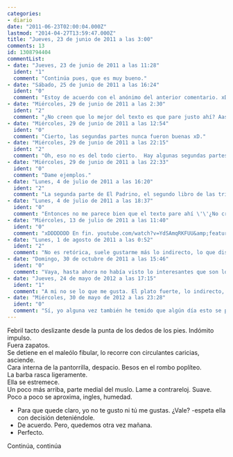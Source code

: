 ```yaml
---
categories:
- diario
date: "2011-06-23T02:00:04.000Z"
lastmod: "2014-04-27T13:59:47.000Z"
title: "Jueves, 23 de junio de 2011 a las 3:00"
comments: 13
id: 1308794404
commentList:
- date: "Jueves, 23 de junio de 2011 a las 11:28"
  ident: "1"
  comment: "Continúa pues, que es muy bueno."
- date: "Sábado, 25 de junio de 2011 a las 16:24"
  ident: "0"
  comment: "Estoy de acuerdo con el anónimo del anterior comentario. xD"
- date: "Miércoles, 29 de junio de 2011 a las 2:30"
  ident: "2"
  comment: "¿No creen que lo mejor del texto es que pare justo ahí? Aasí es mucho más erótico..."
- date: "Miércoles, 29 de junio de 2011 a las 12:54"
  ident: "0"
  comment: "Cierto, las segundas partes nunca fueron buenas xD."
- date: "Miércoles, 29 de junio de 2011 a las 22:15"
  ident: "2"
  comment: "Oh, eso no es del todo cierto.  Hay algunas segundas partes muy buenas."
- date: "Miércoles, 29 de junio de 2011 a las 22:33"
  ident: "0"
  comment: "Dame ejemplos."
- date: "Lunes, 4 de julio de 2011 a las 16:20"
  ident: "2"
  comment: "La segunda parte de El Padrino, el segundo libro de las trilogías, el segundo helado que te comes en un día."
- date: "Lunes, 4 de julio de 2011 a las 18:37"
  ident: "0"
  comment: "Entonces no me parece bien que el texto pare ahí \'\'¿No creen que lo mejor del texto es que pare justo ahí?\'\' a no ser que sea una pregunta retórica en cuyo saco mi opinión da igual.  \n  \nTienes razón, el segundo helado del día es mejor que el primero xD"
- date: "Miércoles, 13 de julio de 2011 a las 11:40"
  ident: "0"
  comment: "xDDDDDDD En fin. youtube.com/watch?v=YdSAmqRKFUU&amp;feature=autoplay&amp;list=PLB7D2BB5B73194746&amp;index=11&amp;playnext=1 (link puesto para llegar a los 50 carácteres, pero oye, no ta mal, eh?)"
- date: "Lunes, 1 de agosto de 2011 a las 0:52"
  ident: "2"
  comment: "No es retórica, suele gustarme más lo indirecto, lo que distrae del \"plato fuerte\". Es más interesante que cada uno lo imagine como desee en vez de limitar su imaginación a cuatro o cinco líneas escritas por mí.  \nPerdón por la tardanza, hacía tiempo que no me pasaba por aqui."
- date: "Domingo, 30 de octubre de 2011 a las 15:46"
  ident: "0"
  comment: "Vaya, hasta ahora no había visto lo interesantes que son los finales abiertos..."
- date: "Jueves, 24 de mayo de 2012 a las 17:15"
  ident: "1"
  comment: "A mi no se lo que me gusta. El plato fuerte, lo indirecto, el postre... Con tantas metaforas, entrecomillados y supuestos no se escoger. Tengo una mente calenturienta o hablamos de sexo? A veces albergo serias dudas al respecto, y por eso sigo por las ramas. La gente deberia ir mas al grano, aunque eso le quitaria el arte al asunto.  \nEl arte, cuantas cosas justifica, el eterno niño pequeño, si vas en su contra eres un desalmado, o peor, un inculto. ¿O seria al reves? Inculto peor que desalmado, yo prefiero la cultura, desgraciadamente la aprecio demasiado. Dicho eso, no soporto la pedanteria, lo cual quizas quede paradojico porque este comentario más que rozarla se embadurna en ella.  \nDejarme llevar al teclado, pocos lugares me inspiran la sensacion de intimidad que tengo aqui. Y no solo es el anonimato, hay algo que simplemente me cautiva e impulsa a seguir escribiendo. Aunque temo el dia que las masas, o una parte de ellas lo descubran... Aunque podria ser incluso bueno, quien sabe"
- date: "Miércoles, 30 de mayo de 2012 a las 23:28"
  ident: "0"
  comment: "Sí, yo alguna vez también he temido que algún día esto se pete de gente... Pero con el tiempo me he dado cuenta de que esto no es para, por decirlo de alguna forma, gente común sino para gente peculiar gente que mira más allá de lo que tiene delante, gente que reflexiona, gente con universos llenos de cosas que compartir... Así que si llegase a más gente a este sitio sólo se quedarían unos pocos."
---
```


Febril tacto deslizante desde la punta de los dedos de los pies. Indómito impulso.  
Fuera zapatos.  
Se detiene en el maleólo fibular, lo recorre con circulantes caricias, asciende.  
Cara interna de la pantorrilla, despacio. Besos en el rombo poplíteo.  
La barba rasca ligeramente.  
Ella se estremece.  
Un poco más arriba, parte medial del muslo. Lame a contrareloj. Suave.  
Poco a poco se aproxima, ingles, humedad.  
  
- Para que quede claro, yo no te gusto ni tú me gustas. ¿Vale? -espeta ella con decisión deteniéndole.  
- De acuerdo. Pero, quedemos otra vez mañana.  
- Perfecto.  
  
Continúa, continúa